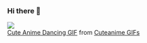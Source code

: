 ### Hi there 👋
<html>
  <body>
<img src="https://tenor.com/4Ei1.gif">
<div class="tenor-gif-embed" data-postid="13462237" data-share-method="host" data-width="100%" data-aspect-ratio="1.0755939524838012"><a href="https://tenor.com/view/cute-anime-dancing-silly-happy-excited-gif-13462237">Cute Anime Dancing GIF</a> from <a href="https://tenor.com/search/cuteanime-gifs">Cuteanime GIFs</a></div><script type="text/javascript" async src="https://tenor.com/embed.js"></script>
  </body>
 </html>
<!--
**demon-i386/demon-i386** is a ✨ _special_ ✨ repository because its `README.md` (this file) appears on your GitHub profile.

Here are some ideas to get you started:

- 🔭 I’m currently working on ...
- 🌱 I’m currently learning ...
- 👯 I’m looking to collaborate on ...
- 🤔 I’m looking for help with ...
- 💬 Ask me about ...
- 📫 How to reach me: ...
- 😄 Pronouns: ...
- ⚡ Fun fact: ...
-->
